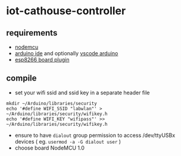 # iot-cathouse-controller

## requirements

- [nodemcu](http://nodemcu.com/index_en.html)
- [arduino ide](https://www.arduino.cc/en/Main/Software) and optionally [vscode arduino](https://github.com/devel0/knowledge/blob/master/arduino/vscode-arduino.md)
- [esp8266 board plugin](https://github.com/esp8266/Arduino#installing-with-boards-manager)

## compile

- set your wifi ssid and ssid key in a separate header file

```
mkdir ~/Arduino/libraries/security
echo '#define WIFI_SSID "labwlan"' > ~/Arduino/libraries/security/wifikey.h
echo '#define WIFI_KEY "wifipass"' >> ~/Arduino/libraries/security/wifikey.h
```

- ensure to have `dialout` group permission to access /dev/ttyUSBx devices ( eg. `usermod -a -G dialout user` )
- choose board NodeMCU 1.0
